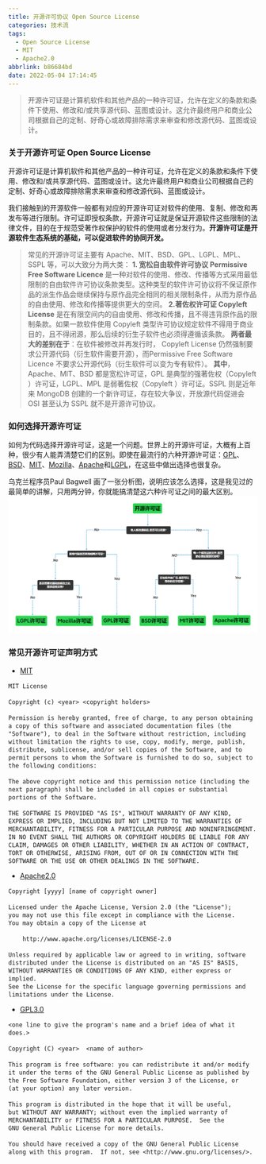 ```yaml
---
title: 开源许可协议 Open Source License
categories: 技术流
tags:
  - Open Source License
  - MIT
  - Apache2.0
abbrlink: b86684bd
date: 2022-05-04 17:14:45
---
```


>开源许可证是计算机软件和其他产品的一种许可证，允许在定义的条款和条件下使用、修改和/或共享源代码、蓝图或设计。这允许最终用户和商业公司根据自己的定制、好奇心或故障排除需求来审查和修改源代码、蓝图或设计。

<!-- more -->

### 关于开源许可证 Open Source License

开源许可证是计算机软件和其他产品的一种许可证，允许在定义的条款和条件下使用、修改和/或共享源代码、蓝图或设计。这允许最终用户和商业公司根据自己的定制、好奇心或故障排除需求来审查和修改源代码、蓝图或设计。

我们接触到的开源软件一般都有对应的开源许可证对软件的使用、复制、修改和再发布等进行限制。许可证即授权条款，开源许可证就是保证开源软件这些限制的法律文件，目的在于规范受著作权保护的软件的使用或者分发行为。**开源许可证是开源软件生态系统的基础，可以促进软件的协同开发。**

>常见的开源许可证主要有 Apache、MIT、BSD、GPL、LGPL、MPL、SSPL 等，可以大致分为两大类：
>**1. 宽松自由软件许可协议 Permissive Free Software Licence**
>是一种对软件的使用、修改、传播等方式采用最低限制的自由软件许可协议条款类型。这种类型的软件许可协议将不保证原作品的派生作品会继续保持与原作品完全相同的相关限制条件，从而为原作品的自由使用、修改和传播等提供更大的空间。
>**2.著佐权许可证 Copyleft License**
>是在有限空间内的自由使用、修改和传播，且不得违背原作品的限制条款。如果一款软件使用 Copyleft 类型许可协议规定软件不得用于商业目的，且不得闭源，那么后续的衍生子软件也必须得遵循该条款。
>**两者最大的差别在于**：在软件被修改并再发行时， Copyleft License 仍然强制要求公开源代码（衍生软件需要开源），而Permissive Free Software Licence 不要求公开源代码（衍生软件可以变为专有软件）。
>**其中**，Apache、MIT、BSD 都是宽松许可证，GPL 是典型的强著佐权（Copyleft ）许可证，LGPL、MPL 是弱著佐权（Copyleft ）许可证。SSPL 则是近年来 MongoDB 创建的一个新许可证，存在较大争议，开放源代码促进会 OSI 甚至认为 SSPL 就不是开源许可协议。


### 如何选择开源许可证
如何为代码选择开源许可证，这是一个问题。世界上的开源许可证，大概有上百种，很少有人能弄清楚它们的区别。即使在最流行的六种开源许可证：[GPL](https://en.wikipedia.org/wiki/GNU_General_Public_License)、[BSD](https://en.wikipedia.org/wiki/BSD_licenses)、[MIT](https://en.wikipedia.org/wiki/MIT_License)、[Mozilla](https://www.mozilla.org/MPL/)、[Apache](https://www.apache.org/licenses/LICENSE-2.0)和[LGPL](https://en.wikipedia.org/wiki/GNU_Lesser_General_Public_License)，在这些中做出选择也很复杂。

乌克兰程序员Paul Bagwell 画了一张分析图，说明应该怎么选择，这是我见过的最简单的讲解，只用两分钟，你就能搞清楚这六种许可证之间的最大区别。
![开源许可证](/images/assets/licenses.png)


### 常见开源许可证声明方式

- [MIT](https://opensource.org/licenses/MIT)

```
MIT License

Copyright (c) <year> <copyright holders>

Permission is hereby granted, free of charge, to any person obtaining a copy of this software and associated documentation files (the "Software"), to deal in the Software without restriction, including without limitation the rights to use, copy, modify, merge, publish, distribute, sublicense, and/or sell copies of the Software, and to permit persons to whom the Software is furnished to do so, subject to the following conditions:

The above copyright notice and this permission notice (including the next paragraph) shall be included in all copies or substantial portions of the Software.

THE SOFTWARE IS PROVIDED "AS IS", WITHOUT WARRANTY OF ANY KIND, EXPRESS OR IMPLIED, INCLUDING BUT NOT LIMITED TO THE WARRANTIES OF MERCHANTABILITY, FITNESS FOR A PARTICULAR PURPOSE AND NONINFRINGEMENT. IN NO EVENT SHALL THE AUTHORS OR COPYRIGHT HOLDERS BE LIABLE FOR ANY CLAIM, DAMAGES OR OTHER LIABILITY, WHETHER IN AN ACTION OF CONTRACT, TORT OR OTHERWISE, ARISING FROM, OUT OF OR IN CONNECTION WITH THE SOFTWARE OR THE USE OR OTHER DEALINGS IN THE SOFTWARE.
```

- [Apache2.0](https://www.apache.org/licenses/LICENSE-2.0)

```
Copyright [yyyy] [name of copyright owner]

Licensed under the Apache License, Version 2.0 (the "License");
you may not use this file except in compliance with the License.
You may obtain a copy of the License at

    http://www.apache.org/licenses/LICENSE-2.0

Unless required by applicable law or agreed to in writing, software
distributed under the License is distributed on an "AS IS" BASIS,
WITHOUT WARRANTIES OR CONDITIONS OF ANY KIND, either express or implied.
See the License for the specific language governing permissions and
limitations under the License.
```

- [GPL3.0](https://www.gnu.org/licenses/gpl-3.0.html)

```
<one line to give the program's name and a brief idea of what it does.>

Copyright (C) <year>  <name of author>

This program is free software: you can redistribute it and/or modify
it under the terms of the GNU General Public License as published by
the Free Software Foundation, either version 3 of the License, or
(at your option) any later version.

This program is distributed in the hope that it will be useful,
but WITHOUT ANY WARRANTY; without even the implied warranty of
MERCHANTABILITY or FITNESS FOR A PARTICULAR PURPOSE.  See the
GNU General Public License for more details.

You should have received a copy of the GNU General Public License
along with this program.  If not, see <http://www.gnu.org/licenses/>.
```
